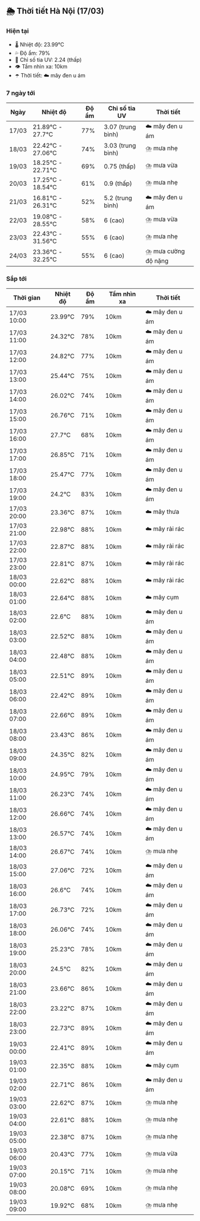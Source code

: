 ## 🌦️ Thời tiết Hà Nội (17/03)

### Hiện tại

- 🌡️ Nhiệt độ: 23.99℃
- 💦 Độ ẩm: 79%
- 🌟 Chỉ số tia UV: 2.24 (thấp)
- 👁️ Tầm nhìn xa: 10km
- ☂️ Thời tiết: ☁️ mây đen u ám

### 7 ngày tới

| Ngày | Nhiệt độ | Độ ẩm | Chỉ số tia UV | Thời tiết |
| --- | --- | --- | --- | --- |
| 17/03 | 21.89℃ - 27.7℃ | 77% | 3.07 (trung bình) | ☁️ mây đen u ám |
| 18/03 | 22.42℃ - 27.06℃ | 74% | 3.03 (trung bình) | ⛈️ mưa nhẹ |
| 19/03 | 18.25℃ - 22.71℃ | 69% | 0.75 (thấp) | ⛈️ mưa vừa |
| 20/03 | 17.25℃ - 18.54℃ | 61% | 0.9 (thấp) | ⛈️ mưa nhẹ |
| 21/03 | 16.81℃ - 26.31℃ | 52% | 5.2 (trung bình) | ☁️ mây đen u ám |
| 22/03 | 19.08℃ - 28.55℃ | 58% | 6 (cao) | ⛈️ mưa vừa |
| 23/03 | 22.43℃ - 31.56℃ | 55% | 6 (cao) | ⛈️ mưa nhẹ |
| 24/03 | 23.36℃ - 32.25℃ | 55% | 6 (cao) | ⛈️ mưa cường độ nặng |

### Sắp tới

| Thời gian | Nhiệt độ | Độ ẩm | Tầm nhìn xa | Thời tiết |
| --- | --- | --- | --- | --- |
| 17/03 10:00 | 23.99℃ | 79% | 10km | ☁️ mây đen u ám |
| 17/03 11:00 | 24.32℃ | 78% | 10km | ☁️ mây đen u ám |
| 17/03 12:00 | 24.82℃ | 77% | 10km | ☁️ mây đen u ám |
| 17/03 13:00 | 25.44℃ | 75% | 10km | ☁️ mây đen u ám |
| 17/03 14:00 | 26.02℃ | 74% | 10km | ☁️ mây đen u ám |
| 17/03 15:00 | 26.76℃ | 71% | 10km | ☁️ mây đen u ám |
| 17/03 16:00 | 27.7℃ | 68% | 10km | ☁️ mây đen u ám |
| 17/03 17:00 | 26.85℃ | 71% | 10km | ☁️ mây đen u ám |
| 17/03 18:00 | 25.47℃ | 77% | 10km | ☁️ mây đen u ám |
| 17/03 19:00 | 24.2℃ | 83% | 10km | ☁️ mây đen u ám |
| 17/03 20:00 | 23.36℃ | 87% | 10km | ☁️ mây thưa |
| 17/03 21:00 | 22.98℃ | 88% | 10km | ☁️ mây rải rác |
| 17/03 22:00 | 22.87℃ | 88% | 10km | ☁️ mây rải rác |
| 17/03 23:00 | 22.81℃ | 87% | 10km | ☁️ mây rải rác |
| 18/03 00:00 | 22.62℃ | 88% | 10km | ☁️ mây rải rác |
| 18/03 01:00 | 22.64℃ | 88% | 10km | ☁️ mây cụm |
| 18/03 02:00 | 22.6℃ | 88% | 10km | ☁️ mây đen u ám |
| 18/03 03:00 | 22.52℃ | 88% | 10km | ☁️ mây đen u ám |
| 18/03 04:00 | 22.48℃ | 88% | 10km | ☁️ mây đen u ám |
| 18/03 05:00 | 22.51℃ | 89% | 10km | ☁️ mây đen u ám |
| 18/03 06:00 | 22.42℃ | 89% | 10km | ☁️ mây đen u ám |
| 18/03 07:00 | 22.66℃ | 89% | 10km | ☁️ mây đen u ám |
| 18/03 08:00 | 23.43℃ | 86% | 10km | ☁️ mây đen u ám |
| 18/03 09:00 | 24.35℃ | 82% | 10km | ☁️ mây đen u ám |
| 18/03 10:00 | 24.95℃ | 79% | 10km | ☁️ mây đen u ám |
| 18/03 11:00 | 26.23℃ | 74% | 10km | ☁️ mây đen u ám |
| 18/03 12:00 | 26.66℃ | 74% | 10km | ☁️ mây đen u ám |
| 18/03 13:00 | 26.57℃ | 74% | 10km | ☁️ mây đen u ám |
| 18/03 14:00 | 26.67℃ | 74% | 10km | ⛈️ mưa nhẹ |
| 18/03 15:00 | 27.06℃ | 72% | 10km | ☁️ mây đen u ám |
| 18/03 16:00 | 26.6℃ | 74% | 10km | ☁️ mây đen u ám |
| 18/03 17:00 | 26.73℃ | 72% | 10km | ☁️ mây đen u ám |
| 18/03 18:00 | 26.06℃ | 74% | 10km | ☁️ mây đen u ám |
| 18/03 19:00 | 25.23℃ | 78% | 10km | ☁️ mây đen u ám |
| 18/03 20:00 | 24.5℃ | 82% | 10km | ☁️ mây đen u ám |
| 18/03 21:00 | 23.66℃ | 86% | 10km | ☁️ mây đen u ám |
| 18/03 22:00 | 23.22℃ | 87% | 10km | ☁️ mây đen u ám |
| 18/03 23:00 | 22.73℃ | 89% | 10km | ☁️ mây đen u ám |
| 19/03 00:00 | 22.41℃ | 89% | 10km | ☁️ mây đen u ám |
| 19/03 01:00 | 22.35℃ | 88% | 10km | ☁️ mây cụm |
| 19/03 02:00 | 22.71℃ | 86% | 10km | ☁️ mây đen u ám |
| 19/03 03:00 | 22.62℃ | 87% | 10km | ⛈️ mưa nhẹ |
| 19/03 04:00 | 22.61℃ | 88% | 10km | ⛈️ mưa nhẹ |
| 19/03 05:00 | 22.38℃ | 87% | 10km | ⛈️ mưa nhẹ |
| 19/03 06:00 | 20.43℃ | 77% | 10km | ⛈️ mưa vừa |
| 19/03 07:00 | 20.15℃ | 71% | 10km | ⛈️ mưa nhẹ |
| 19/03 08:00 | 20.08℃ | 69% | 10km | ⛈️ mưa nhẹ |
| 19/03 09:00 | 19.92℃ | 68% | 10km | ⛈️ mưa nhẹ |
